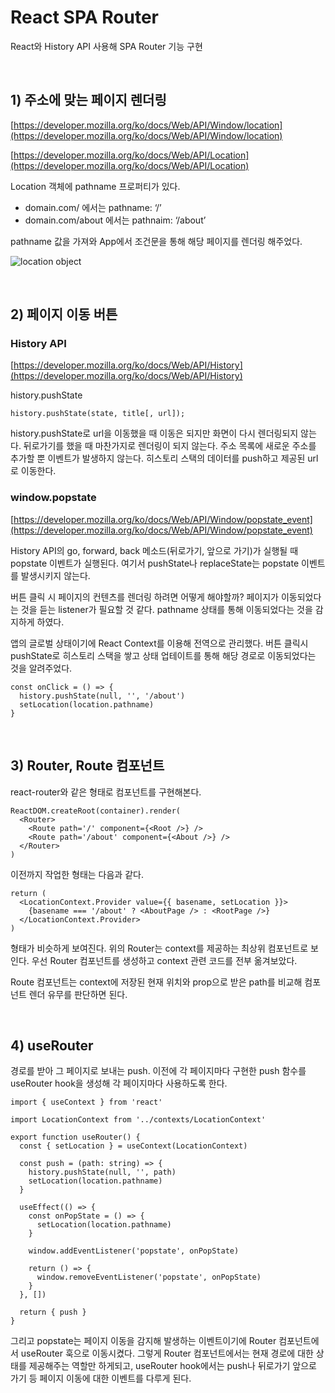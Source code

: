 # React SPA Router

React와 History API 사용해 SPA Router 기능 구현

<br>

## 1) 주소에 맞는 페이지 렌더링

[https://developer.mozilla.org/ko/docs/Web/API/Window/location](https://developer.mozilla.org/ko/docs/Web/API/Window/location)

[https://developer.mozilla.org/ko/docs/Web/API/Location](https://developer.mozilla.org/ko/docs/Web/API/Location)

Location 객체에 pathname 프로퍼티가 있다.

- domain.com/ 에서는 pathname: ‘/’
- domain.com/about 에서는 pathnaim: ‘/about’

pathname 값을 가져와 App에서 조건문을 통해 해당 페이지를 렌더링 해주었다.

![location object](https://user-images.githubusercontent.com/78616893/194302602-ced66484-b42a-4972-95ad-cc7d7e512a01.png)

<br>

## 2) 페이지 이동 버튼

### History API

[https://developer.mozilla.org/ko/docs/Web/API/History](https://developer.mozilla.org/ko/docs/Web/API/History)

history.pushState

```tsx
history.pushState(state, title[, url]);
```

history.pushState로 url을 이동했을 때 이동은 되지만 화면이 다시 렌더링되지 않는다. 뒤로가기를 했을 때 마찬가지로 렌더링이 되지 않는다. 주소 목록에 새로운 주소를 추가할 뿐 이벤트가 발생하지 않는다. 히스토리 스택의 데이터를 push하고 제공된 url로 이동한다.

### window.popstate

[https://developer.mozilla.org/ko/docs/Web/API/Window/popstate_event](https://developer.mozilla.org/ko/docs/Web/API/Window/popstate_event)

History API의 go, forward, back 메소드(뒤로가기, 앞으로 가기)가 실행될 때 popstate 이벤트가 실행된다. 여기서 pushState나 replaceState는 popstate 이벤트를 발생시키지 않는다.

버튼 클릭 시 페이지의 컨텐츠를 렌더링 하려면 어떻게 해야할까? 페이지가 이동되었다는 것을 듣는 listener가 필요할 것 같다. pathname 상태를 통해 이동되었다는 것을 감지하게 하였다.

앱의 글로벌 상태이기에 React Context를 이용해 전역으로 관리했다. 버튼 클릭시 pushState로 히스토리 스택을 쌓고 상태 업테이트를 통해 해당 경로로 이동되었다는 것을 알려주었다.

```tsx
const onClick = () => {
  history.pushState(null, '', '/about')
  setLocation(location.pathname)
}
```

<br>

## 3) Router, Route 컴포넌트

react-router와 같은 형태로 컴포넌트를 구현해본다.

```tsx
ReactDOM.createRoot(container).render(
  <Router>
    <Route path='/' component={<Root />} />
    <Route path='/about' component={<About />} />
  </Router>
)
```

이전까지 작업한 형태는 다음과 같다.

```tsx
return (
  <LocationContext.Provider value={{ basename, setLocation }}>
    {basename === '/about' ? <AboutPage /> : <RootPage />}
  </LocationContext.Provider>
)
```

형태가 비슷하게 보여진다. 위의 Router는 context를 제공하는 최상위 컴포넌트로 보인다. 우선 Router 컴포넌트를 생성하고 context 관련 코드를 전부 옮겨보았다.

Route 컴포넌트는 context에 저장된 현재 위치와 prop으로 받은 path를 비교해 컴포넌트 렌더 유무를 판단하면 된다.

<br>

## 4) useRouter

경로를 받아 그 페이지로 보내는 push. 이전에 각 페이지마다 구현한 push 함수를 useRouter hook을 생성해 각 페이지마다 사용하도록 한다.

```tsx
import { useContext } from 'react'

import LocationContext from '../contexts/LocationContext'

export function useRouter() {
  const { setLocation } = useContext(LocationContext)

  const push = (path: string) => {
    history.pushState(null, '', path)
    setLocation(location.pathname)
  }

  useEffect(() => {
    const onPopState = () => {
      setLocation(location.pathname)
    }

    window.addEventListener('popstate', onPopState)

    return () => {
      window.removeEventListener('popstate', onPopState)
    }
  }, [])

  return { push }
}
```

그리고 popstate는 페이지 이동을 감지해 발생하는 이벤트이기에 Router 컴포넌트에서 useRouter 훅으로 이동시켰다. 그렇게 Router 컴포넌트에서는 현재 경로에 대한 상태를 제공해주는 역할만 하게되고, useRouter hook에서는 push나 뒤로가기 앞으로 가기 등 페이지 이동에 대한 이벤트를 다루게 된다.
